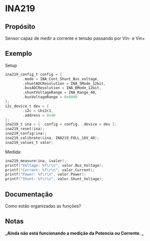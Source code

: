 # INA219

## Propósito
Sensor capaz de medir a corrente e tensão passando por Vin- e Vin+

## Exemplo
Setup
```c
ina219_config_t config = { 
        .mode = INA_Cont_Shunt_Bus_voltage, 
        .shuntADCResolution = INA_SMode_12bit, 	
        .busADCResolution = INA_BMode_12bit, 	
        .shuntVoltageRange = INA_Range_40, 		
        .busVoltageRange = 0x0000 
};
i2c_device_t dev = { 
        .i2c = &hi2c1, 
        .address = 0x40 
};
ina219_t ina = { .config = config, .device = dev };
ina219_reset(ina);
ina219_config(ina);
ina219_calibrate(&ina, INA219_FULL_16V_40);
ina219_values_t valor;
```

Medida:
```c
ina219_measure(ina, &valor);
printf("Voltage: %f\r\n", valor.Bus_Voltage);
printf("Current: %f\r\n", valor.Current);
printf("Power: %f\r\n", valor.Power);
printf("Shunt: %f\r\n", valor.Shunt_Voltage);
```
## Documentação
 Como estão organizadas as funções?

## Notas
**_Ainda não está funcionando a medição da Potencia ou Corrente. _**
